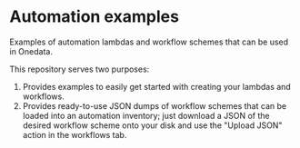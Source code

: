 # Automation examples

Examples of automation lambdas and workflow schemes that can be used in Onedata.

This repository serves two purposes:

1. Provides examples to easily get started with creating your lambdas and workflows.
2. Provides ready-to-use JSON dumps of workflow schemes that can be loaded
   into an automation inventory; just download a JSON of the desired workflow
   scheme onto your disk and use the "Upload JSON" action in the workflows tab.